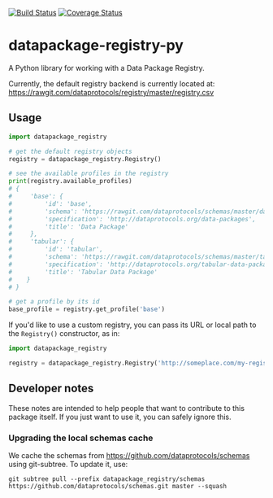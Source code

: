 [![Build Status](https://travis-ci.org/okfn/datapackage-registry-py.svg)](https://travis-ci.org/okfn/datapackage-registry-py) [![Coverage Status](https://coveralls.io/repos/okfn/datapackage-registry-py/badge.svg?branch=master&service=github)](https://coveralls.io/github/okfn/datapackage-registry-py?branch=master)

# datapackage-registry-py
A Python library for working with a Data Package Registry.

Currently, the default registry backend is currently located at:
https://rawgit.com/dataprotocols/registry/master/registry.csv


## Usage

```python
import datapackage_registry

# get the default registry objects
registry = datapackage_registry.Registry()

# see the available profiles in the registry
print(registry.available_profiles)
# {
#     'base': {
#         'id': 'base',
#         'schema': 'https://rawgit.com/dataprotocols/schemas/master/data-package.json',
#         'specification': 'http://dataprotocols.org/data-packages',
#         'title': 'Data Package'
#     },
#     'tabular': {
#         'id': 'tabular',
#         'schema': 'https://rawgit.com/dataprotocols/schemas/master/tabular-data-package.json',
#         'specification': 'http://dataprotocols.org/tabular-data-package/',
#         'title': 'Tabular Data Package'
#    }
# }

# get a profile by its id
base_profile = registry.get_profile('base')
```

If you'd like to use a custom registry, you can pass its URL or local path to
the `Registry()` constructor, as in:

```python
import datapackage_registry

registry = datapackage_registry.Registry('http://someplace.com/my-registry.csv')
```


## Developer notes

These notes are intended to help people that want to contribute to this
package itself. If you just want to use it, you can safely ignore this.

### Upgrading the local schemas cache

We cache the schemas from https://github.com/dataprotocols/schemas using
git-subtree. To update it, use:

```
git subtree pull --prefix datapackage_registry/schemas https://github.com/dataprotocols/schemas.git master --squash
```
